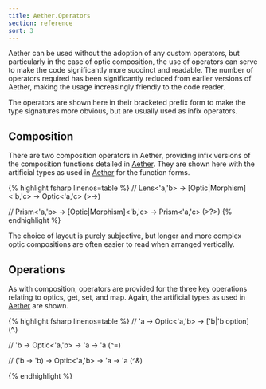 ```yaml
---
title: Aether.Operators
section: reference
sort: 3
---
```


Aether can be used without the adoption of any custom operators, but particularly in the case of optic composition, the use of operators can serve to make the code significantly more succinct and readable. The number of operators required has been significantly reduced from earlier versions of Aether, making the usage increasingly friendly to the code reader.

The operators are shown here in their bracketed prefix form to make the type signatures more obvious, but are usually used as infix operators.

## Composition

There are two composition operators in Aether, providing infix versions of the composition functions detailed in [Aether][aether]. They are shown here with the artificial types as used in [Aether][aether] for the function forms.

{% highlight fsharp linenos=table %}
// Lens<'a,'b> -> [Optic|Morphism]<'b,'c> -> Optic<'a,'c>
(>->)

// Prism<'a,'b> -> [Optic|Morphism]<'b,'c> -> Prism<'a,'c>
(>?>)
{% endhighlight %}

The choice of layout is purely subjective, but longer and more complex optic compositions are often easier to read when arranged vertically.

## Operations

As with composition, operators are provided for the three key operations relating to optics, get, set, and map. Again, the artificial types as used in [Aether][aether] are shown.

{% highlight fsharp linenos=table %}
// 'a -> Optic<'a,'b> -> ['b|'b option]
(^.)

// 'b -> Optic<'a,'b> -> 'a -> 'a
(^=)

// ('b -> 'b) -> Optic<'a,'b> -> 'a -> 'a
(^&)

{% endhighlight %}

<!--- Local --->

[aether]: /aether/reference/aether.html
